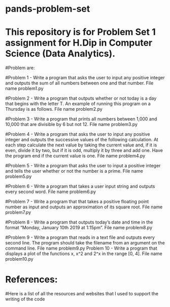 # pands-problem-set
# This repository is for Problem Set 1 assignment for H.Dip in Computer Science (Data Analytics).

#Problem are:

#Problem 1 - Write a program that asks the user to input any positive integer and outputs the sum of all numbers between one and that number. File name problem1.py

#Problem 2 - Write a program that outputs whether or not today is a day that begins with the letter T. An example of running this program on a Thursday is as follows. File name problem2.py

#Problem 3 - Write a program that prints all numbers between 1,000 and 10,000 that are divisible by 6 but not 12. File name problem3.py

#Problem 4 - Write a program that asks the user to input any positive integer and outputs the successive values of the following calculation. At each step calculate the next value by taking the current value and, if it is even, divide it by two, but if it is odd, multiply it by three and add one. Have the program end if the current value is one. File name problem4.py

#Problem 5 - Write a program that asks the user to input a positive integer and tells the user whether or not the number is a prime. File name problem5.py

#Problem 6 - Write a program that takes a user input string and outputs every second word. File name problem6.py

#Problem 7 - Write a program that that takes a positive floating point number as input and outputs an approximation of its square root. File name problem7.py

#Problem 8 - Write a program that outputs today’s date and time in the format “Monday, January 10th 2019 at 1:15pm”. File name problem8.py

#Problem 9 - Write a program that reads in a text file and outputs every second line. The program should take the filename from an argument on the command line. File name problem9.py
Problem 10 - Write a program that displays a plot of the functions x, x^2 and 2^x in the range [0, 4]. File name problem10.py


# References:

#Here is a list of all the resources and websites that I used to support the writing of the code
